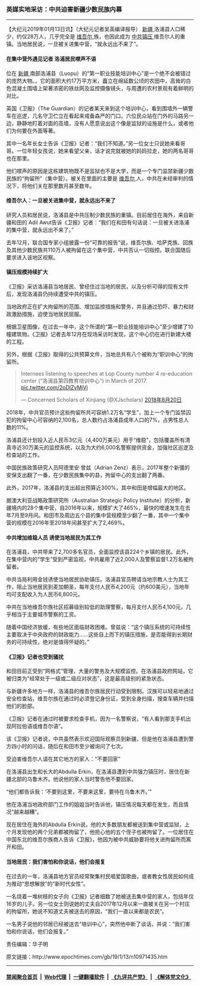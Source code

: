 ### 英媒实地采访：中共迫害新疆少数民族内幕
------------------------

<p>
 【大纪元2019年01月13日讯】（大纪元记者吴英编译报导）
 <a href="http://www.epochtimes.com/gb/tag/%E6%96%B0%E7%96%86.html">
  新疆
 </a>
 洛浦县人口稀少，约仅28万人，几乎完全是
 <a href="http://www.epochtimes.com/gb/tag/%E7%BB%B4%E5%90%BE%E5%B0%94.html">
  维吾尔
 </a>
 族，也因此成为
 <a href="http://www.epochtimes.com/gb/tag/%E4%B8%AD%E5%85%B1%E9%95%87%E5%8E%8B.html">
  中共镇压
 </a>
 维吾尔人的重镇。当地居民说，一旦被关进集中营，“就永远出不来了”。
</p>
<h4>
 在集中营外遇见记者 洛浦居民噤声不语
</h4>
<p>
 位在
 <a href="http://www.epochtimes.com/gb/tag/%E6%96%B0%E7%96%86.html">
  新疆
 </a>
 南部洛浦县（Luopu）的“第一职业技能培训中心”是一个绝不会被错过的庞然大物。，它的面积大约17万平方米，矗立在绵延数公顷的农田中，高耸的白色混凝土围墙上架著浓密的铁丝网及监控摄像镜头，与周遭的农村景观有着鲜明的对比。
</p>
<p>
 英国《卫报》（The Guardian）的记者某天来到这个培训中心，看到围墙外一辆警车在巡逻，几名守卫伫立在看起来戒备森严的门口。六位民众站在门外的马路另一边，静静地盯着对面的高墙，没有人愿意说出这个像是监狱的设施是什么，或者他们为何要在外面等著。
</p>
<p>
 其中一名年长女士告诉《卫报》记者：“我们不知道。”另一位女士只说她来看哥哥。一位年轻女孩说，她来看望父亲，话才说完就被她的妈妈拉走，她的两名哥哥也在那里。
</p>
<p>
 他们噤声的原因是这栋建筑物既不是监狱也不是大学，而是一个专门监禁新疆少数民族的“拘留所”（集中营）。被关在里面的主要是
 <a href="http://www.epochtimes.com/gb/tag/%E7%BB%B4%E5%90%BE%E5%B0%94.html">
  维吾尔
 </a>
 人，中共在未经审判的情况下，将他们关在那里数月甚至数年。
</p>
<h4>
 维吾尔人：一旦被关进集中营，就永远出不来了
</h4>
<p>
 研究人员和居民说，洛浦县是中共压制少数民族的重镇。目前居住在海外，来自新疆和田的 Adil Awut告诉《卫报》记者：“我们在和田有句话说：一旦被关进洛浦的集中营，就永远出不来了。”
</p>
<p>
 去年12月，联合国专家小组披露一份“可靠的报告”说，维吾尔族、哈萨克族、回族及其他少数民族共110万人被拘留在这个集中营，中共否认一切指控。联合国随后要求进入该地区视察。
</p>
<h4>
 镇压规模持续扩大
</h4>
<p>
 《卫报》采访洛浦县当地居民、曾经住过当地的居民，以及分析可得的现有文件后，发现洛浦县仍持续遭受中共的镇压。
</p>
<p>
 当地政府正在扩大拘留所的范围、增加监控措施和警务，并且通过恐吓、暴力和财政激励措施，迫使当地居民屈服。
</p>
<p>
 根据卫星图像，在过去一年中，这个所谓的“第一职业技能培训中心”至少增建了10幢建筑物。《卫报》记者去年12月在现场采访时发现，这个中心仍在进行新建大楼的工程。
</p>
<p>
 另外，根据《卫报》取得的公共预算文件，当地总共有八个被称为“职训中心”的拘留所。
</p>
<p>
</p>
<blockquote class="twitter-tweet" data-lang="zh-tw">
 <p dir="ltr" lang="zh">
  Internees listening to speeches at Lop County number 4 re-education center (“洛浦县第四教育培训中心”) in March of 2017.
  <a href="https://t.co/2oDlZyMjVj">
   pic.twitter.com/2oDlZyMjVj
  </a>
 </p>
 <p>
  — Concerned Scholars of Xinjiang (@XJscholars)
  <a href="https://twitter.com/XJscholars/status/1031604234536603648?ref_src=twsrc%5Etfw">
   2018年8月20日
  </a>
 </p>
</blockquote>
<p>
 <p>
 </p>
 <p>
  2018年，中共官员预计这些拘留所共可容纳1.2万名“学生”，加上一个专门监禁囚犯的拘留中心可容纳的2,100名，总人数约占洛浦县成年人口的7%，占男性总人数的11%。
 </p>
 <p>
  洛浦县还计划投入近人民币3亿元（4,400万美元）用于“维稳”，包括覆盖所有清真寺近30万美元的监控系统，以及为大约6,000名警察提供资金，加强社区巡逻及检查站的工作。
 </p>
 <p>
  中国民族政策研究人员阿德里安·曾兹（Adrian Zenz）表示，2017年整个新彊的安保支出翻了一番，在少数民族集中的县，拘留中心的支出翻了两番。
 </p>
 <p>
  此外，2017年，洛浦县的支出超出预算近300%，其中和田是增幅最大的地区。
 </p>
 <p>
  据澳大利亚战略政策研究所（Australian Strategic Policy Institute）的分析，新疆境内的28个集中营，自2016年以来，规模扩大了465%，最快的增速发生在去年7月至9月间。和田市及周边五个县的集中营规模至少翻了一番，其中一个集中营的规模在2016年至2018年间甚至扩大了2,469%。
 </p>
 <h4>
  中共增加维稳人员 诱使当地居民为其工作
 </h4>
 <p>
  在洛浦县，中共带来了2,700多名官员，全面监控该县224个乡镇的居民。此外，在集中营内的“学生”受到严密监视，中共雇用了近2,000人及警察监督1.2万名被拘留者。
 </p>
 <p>
  中共当局利用金钱诱使当地居民协助镇压。洛浦县官员聘请当地宗教人士为其工作，阻止当地居民到麦加朝圣，每年支付人民币4,200元（约600美元），当地年均可支配收入为人民币6,800元。
 </p>
 <p>
  中共在当地维吾尔族社区招募级别较低的助理警察，每月支付人民币4,100元，几乎相当于主要城市警察的工资。
 </p>
 <p>
  随着中国经济放缓，有些地区面临财政困难。曾兹说：“这个镇压系统的可持续性主要取决于中央政府的财政能力……这些自上而下的镇压措施，是否能得到长期财务的可持续性，绝对是值得怀疑的。”
 </p>
 <h4>
  《卫报》记者也受到骚扰
 </h4>
 <p>
  和田目前正受到“网格式”管理，大量的警务及大规模监控。在洛浦县政府网站，它被归类为“经常处于一级或二级应对状态”，这是最高级别的紧急状态。
 </p>
 <p>
  与新疆许多地方一样，洛浦县的维吾尔族居民行动受到限制。汉族可以轻易地通过安全检查站，维吾尔族在通过时必须登记身份证，受到全身扫描，搜查车辆并扫描他们的脸部。
 </p>
 <p>
  《卫报》记者在通过时被要求检查手机，因为一名警察说，“有人看到那支手机出现阿拉伯语或维吾尔语”。
 </p>
 <p>
  该《卫报》记者说，中共虽然表示欢迎国际观察员到新疆，但是他在洛浦县遭到警方四小时的问话，随后在和田市至少被询问了七次。
 </p>
 <p>
  受迫害维吾尔人请在其它地方的家人：“不要回家”
 </p>
 <p>
  在洛浦县出生和长大的Abdulla Erkin，在洛浦县遭到中共强力镇压时，居住在新疆北部的乌鲁木齐。他说他的家人当时警告他不要回家。
 </p>
 <p>
  “他们都告诉我：‘不要到这里，不要来这里，要待在乌鲁木齐。’”
 </p>
 <p>
  他在洛浦当地政府部门工作的姐姐当时告诉他，镇压情况每天都在发生，而且情况“越来越糟”。
 </p>
 <p>
  现在居住在海外的Abdulla Erkin说，他的大多数朋友都被送到集中营或监狱，上个月发现他的两个兄弟都被拘留了，他担心他的五个侄子也被拘留了。一位居住在中国东北的维吾尔族商人告诉《卫报》，他因为被中共威胁要将他关进拘留所而离开和田。
 </p>
 <h4>
  当地居民：我们害怕和你说话，他们会报复
 </h4>
 <p>
  在过去的一年，洛浦县地方官员经常聚集村民唱爱国歌曲，或者教女性居民如何成为推动“思想解放”的“新时代女性”。
 </p>
 <p>
  一名烧着一堆树枝的女子向《卫报》记者细数了她被送去集中营的家人，包括年仅16岁的儿子。另一位女士则说她的丈夫自2017年12月以来一直被关在另一个村庄的拘留所，她说不知道丈夫被送去的原因，“我们一直以来都是农民”。
 </p>
 <p>
  一名男子说他的邻居已经被送去“培训中心”，突然他中断了谈话，并说：“我们害怕和你说话，他们会报复。”
 </p>
 <p>
  责任编辑：华子明
 </p>
</p>
原文链接：http://www.epochtimes.com/gb/19/1/13/n10971435.htm


------------------------
#### [禁闻聚合首页](https://github.com/gfw-breaker/banned-news/blob/master/README.md) &nbsp;|&nbsp; [Web代理](https://github.com/gfw-breaker/open-proxy/blob/master/README.md) &nbsp;|&nbsp; [一键翻墙软件](https://github.com/gfw-breaker/nogfw/blob/master/README.md) &nbsp;|&nbsp; [《九评共产党》](https://github.com/gfw-breaker/9ping.md/blob/master/README.md#九评之一评共产党是什么) &nbsp;|&nbsp; [《解体党文化》](https://github.com/gfw-breaker/jtdwh.md/blob/master/README.md#绪论)